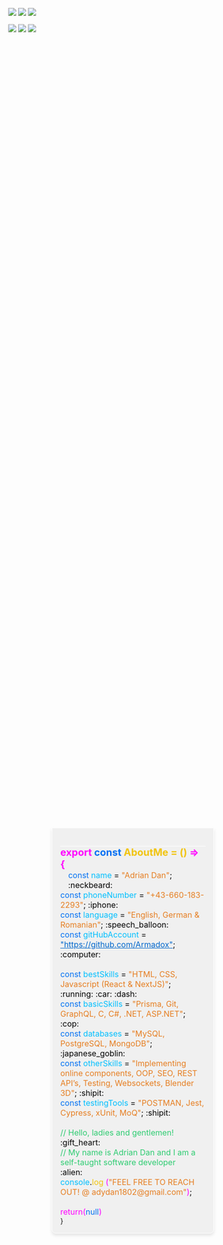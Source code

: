 <img src="https://ziadoua.github.io/m3-Markdown-Badges/badges/macOS/macos3.svg"> <img src="https://ziadoua.github.io/m3-Markdown-Badges/badges/Windows/windows1.svg"> <img src="https://ziadoua.github.io/m3-Markdown-Badges/badges/Blender/blender3.svg"> 

<img src="https://ziadoua.github.io/m3-Markdown-Badges/badges/HTML/html3.svg"> <img src="https://ziadoua.github.io/m3-Markdown-Badges/badges/Javascript/javascript3.svg"> <img src="https://ziadoua.github.io/m3-Markdown-Badges/badges/CSS/css1.svg">

<div style="display: flex; flex-direction: column; gap: 16px; min-height: 100vh; justify-content: center; max-width: 800px; width: 65%; margin: auto;">
  <div style="border: 1px solid white; border-radius: 0 0 8px 8px; box-shadow: 0 4px 6px rgba(0, 0, 0, 0.1); background-color: #f0f0f0; padding: 16px;">
    <div style="border-bottom: 1px solid white; height: 20px;"></div>
    <div style="font-size: 20px; font-weight: bold; color: #ff00ff;">
      export <span style="color: #0070f3;">const</span> 
      <span style="color: #f1c40f;">AboutMe = () </span> =&gt; &#123;
    </div>
    <div style="font-size: 16px; color: #000;">
      <div style="margin-left: 16px;">
        <span style="color: #0070f3;">const</span> <span style="color: #00bfff;">name</span> = <span style="color: #e67e22;">"Adrian Dan"</span>; :neckbeard:
      </div>
      <div>
        <span style="color: #0070f3;">const</span> <span style="color: #00bfff;">phoneNumber</span> = <span style="color: #e67e22;">"+43-660-183-2293"</span>; :iphone:
      </div>
      <div>
        <span style="color: #0070f3;">const</span> <span style="color: #00bfff;">language</span> = <span style="color: #e67e22;">"English, German & Romanian"</span>; :speech_balloon:
      </div>
      <div>
        <span style="color: #0070f3;">const</span> <span style="color: #00bfff;">gitHubAccount</span> = 
        <a href="https://github.com/Armadox" style="text-decoration: underline; color: #0066cc; hover: color:#0055bb;">"https://github.com/Armadox"</a>; :computer:
      </div>
      <br/>
      <div>
        <span style="color: #0070f3;">const</span> <span style="color: #00bfff;">bestSkills</span> = <span style="color: #e67e22;">"HTML, CSS, Javascript (React & NextJS)"</span>; :running: :car: :dash:
      </div>
      <div>
        <span style="color: #0070f3;">const</span> <span style="color: #00bfff;">basicSkills</span> = <span style="color: #e67e22;">"Prisma, Git, GraphQL, C, C#, .NET, ASP.NET"</span>; :cop:
      </div>
      <div>
        <span style="color: #0070f3;">const</span> <span style="color: #00bfff;">databases</span> = <span style="color: #e67e22;">"MySQL, PostgreSQL, MongoDB"</span>; :japanese_goblin:
      </div>
      <div>
        <span style="color: #0070f3;">const</span> <span style="color: #00bfff;">otherSkills</span> = <span style="color: #e67e22;">"Implementing online components, OOP, SEO, REST API’s, Testing, Websockets, Blender 3D"</span>; :shipit:
      </div>
      <div>
        <span style="color: #0070f3;">const</span> <span style="color: #00bfff;">testingTools</span> = <span style="color: #e67e22;">"POSTMAN, Jest, Cypress, xUnit, MoQ"</span>; :shipit:
      </div>
      <br/>
      <div style="color: #2ecc71;">// Hello, ladies and gentlemen!</div> :gift_heart:
      <div style="color: #2ecc71;">// My name is Adrian Dan and I am a self-taught software developer</div> :alien:
      <br/>
      <div>
        <span style="color: #00bfff;">console</span>.<span style="color: #f1c40f;">log</span>
        <span style="color: #ff00ff;">(</span><span style="color: #e67e22;">"FEEL FREE TO REACH OUT! @ adydan1802@gmail.com"</span><span style="color: #ff00ff;">)</span>;
      </div>
      <br/>
      <div style="color: #ff00ff;">return(<span style="color: #0070f3;">null</span>)</div>
    </div>
    <div>&#125;</div>
  </div>
</div>


<img src="https://ziadoua.github.io/m3-Markdown-Badges/badges/React/react1.svg"> <img src="https://ziadoua.github.io/m3-Markdown-Badges/badges/NextJS/nextjs1.svg"> <img src="https://ziadoua.github.io/m3-Markdown-Badges/badges/TailwindCSS/tailwindcss1.svg"> <img src="https://ziadoua.github.io/m3-Markdown-Badges/badges/GraphQL/graphql3.svg">

<img src="https://ziadoua.github.io/m3-Markdown-Badges/badges/Prisma/prisma1.svg"> <img src="https://ziadoua.github.io/m3-Markdown-Badges/badges/Sass/sass3.svg"> <img src="https://ziadoua.github.io/m3-Markdown-Badges/badges/Bootstrap/bootstrap3.svg">
